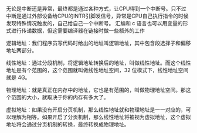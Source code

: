 无论是中断还是异常，最终都是通过各种方式，让CPU得到一个中断号。只不过中断是通过外部设备给CPU的INTR引脚发信号，异常是CPU自己执行指令的时候发现特殊情况触发的，自己给自己一个中断号。
汇编和 c 语言也可以用变量的形式进行传递数据，但这需要编译器在链接时做一些额外的工作

逻辑地址：我们程序员写代码时给出的地址叫逻辑地址，其中包含段选择子和偏移地址两部分。
 
线性地址：通过分段机制，将逻辑地址转换后的地址，叫做线性地址。而这个线性地址是有个范围的，这个范围就叫做线性地址空间，32 位模式下，线性地址空间就是 4G。
 
物理地址：就是真正在内存中的地址，它也是有范围的，叫做物理地址空间。那这个范围的大小，就取决于你的内存有多大了。
 
虚拟地址：如果没有开启分页机制，那么线性地址就和物理地址是一一对应的，可以理解为相等。如果开启了分页机制，那么线性地址将被视为虚拟地址，这个虚拟地址将会通过分页机制的转换，最终转换成物理地址。